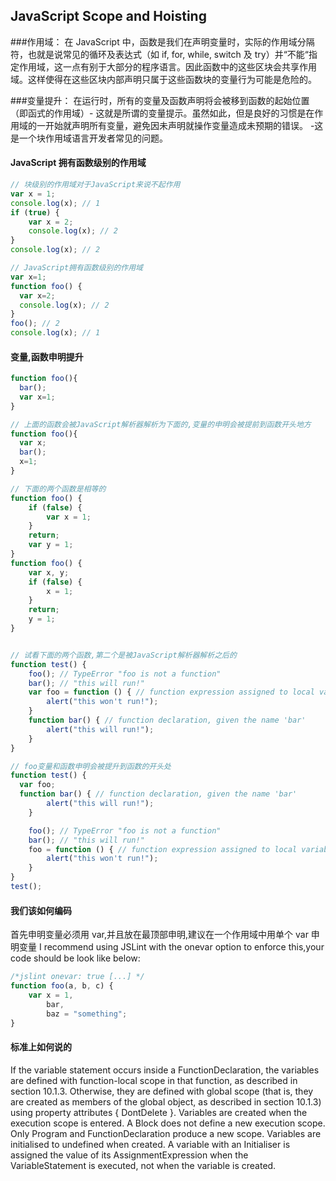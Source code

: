 ## JavaScript Scope and Hoisting

###作用域： 在 JavaScript 中，函数是我们在声明变量时，实际的作用域分隔符，也就是说常见的循环及表达式（如 if, for, while, switch 及 try）并“不能“指定作用域，这一点有别于大部分的程序语言。因此函数中的这些区块会共享作用域。这样使得在这些区块内部声明只属于这些函数块的变量行为可能是危险的。

###变量提升： 在运行时，所有的变量及函数声明将会被移到函数的起始位置（即函式的作用域）- 这就是所谓的变量提示。虽然如此，但是良好的习惯是在作用域的一开始就声明所有变量，避免因未声明就操作变量造成未预期的错误。 -这是一个块作用域语言开发者常见的问题。

#### JavaScript 拥有函数级别的作用域

```JavaScript
// 块级别的作用域对于JavaScript来说不起作用
var x = 1;
console.log(x); // 1
if (true) {
	var x = 2;
	console.log(x); // 2
}
console.log(x); // 2

// JavaScript拥有函数级别的作用域
var x=1;
function foo() {
  var x=2;
  console.log(x); // 2
}
foo(); // 2
console.log(x); // 1
```

#### 变量,函数申明提升

```JavaScript
function foo(){
  bar();
  var x=1;
}

// 上面的函数会被JavaScript解析器解析为下面的,变量的申明会被提前到函数开头地方
function foo(){
  var x;
  bar();
  x=1;
}

// 下面的两个函数是相等的
function foo() {
	if (false) {
		var x = 1;
	}
	return;
	var y = 1;
}
function foo() {
	var x, y;
	if (false) {
		x = 1;
	}
	return;
	y = 1;
}


// 试看下面的两个函数,第二个是被JavaScript解析器解析之后的
function test() {
	foo(); // TypeError "foo is not a function"
	bar(); // "this will run!"
	var foo = function () { // function expression assigned to local variable 'foo'
		alert("this won't run!");
	}
	function bar() { // function declaration, given the name 'bar'
		alert("this will run!");
	}
}

// foo变量和函数申明会被提升到函数的开头处
function test() {
  var foo;
  function bar() { // function declaration, given the name 'bar'
		alert("this will run!");
	}

	foo(); // TypeError "foo is not a function"
	bar(); // "this will run!"
	foo = function () { // function expression assigned to local variable 'foo'
		alert("this won't run!");
	}
}
test();
```

#### 我们该如何编码

首先申明变量必须用 var,并且放在最顶部申明,建议在一个作用域中用单个 var 申明变量
I recommend using JSLint with the onevar option to enforce this,your code should be look like below:

```JavaScript
/*jslint onevar: true [...] */
function foo(a, b, c) {
    var x = 1,
    	bar,
    	baz = "something";
}
```

#### 标准上如何说的

If the variable statement occurs inside a FunctionDeclaration, the variables are defined with function-local scope in that function, as described in section 10.1.3. Otherwise, they are defined with global scope (that is, they are created as members of the global object, as described in section 10.1.3) using property attributes { DontDelete }. Variables are created when the execution scope is entered. A Block does not define a new execution scope. Only Program and FunctionDeclaration produce a new scope. Variables are initialised to undefined when created. A variable with an Initialiser is assigned the value of its AssignmentExpression when the VariableStatement is executed, not when the variable is created.
